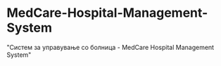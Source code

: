 # MedCare-Hospital-Management-System
"Систем за управување со болница - MedCare Hospital Management System"
